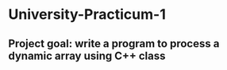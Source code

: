# University-Practicum-1
## Project goal: write a program to process a dynamic array using C++ class
